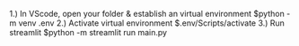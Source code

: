 1.) In VScode, open your folder & establish an virtual environment $python -m venv .env
2.) Activate virtual environment $.env/Scripts/activate
3.) Run streamlit $python -m streamlit run main.py
